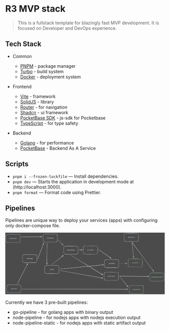 # R3 MVP stack

> This is a fullstack template for blazingly fast MVP development. It is focused on Developer and DevOps experience.

## Tech Stack

- Сommon

  - [PNPM](https://pnpm.io/) - package manager
  - [Turbo](https://turbo.build) - build system
  - [Docker](https://www.docker.com) - deployment system

- Frontend

  - [Vite](https://vitejs.dev) - framework
  - [SolidJS](https://solidjs.com) - library
  - [Router](https://github.com/solidjs/solid-router) - for navigation
  - [Shadcn](https://solid-ui.com) - ui framework
  - [PocketBase SDK](https://github.com/pocketbase/js-sdk) - js-sdk for Pocketbase
  - [TypeScript](https://www.typescriptlang.org) - for type safety

- Backend
  - [Golang](https://golang.org) - for performance
  - [PocketBase](https://pocketbase.io) - Backend As A Service

## Scripts

- `pnpm i --frozen-lockfile` — Install dependencies.
- `pnpm dev` — Starts the application in development mode at (http://localhost:3000).
- `pnpm format` — Format code using Prettier.

## Pipelines
Pipelines are unique way to deploy your services (apps) with configuring only docker-compose file.

![Pipelines](dockerfile-pipeline.svg)

Currently we have 3 pre-built pipelines:
 - go-pipeline - for golang apps with binary output
 - node-pipeline - for nodejs apps with nodejs execution output
 - node-pipeline-static - for nodejs apps with static artifact output
